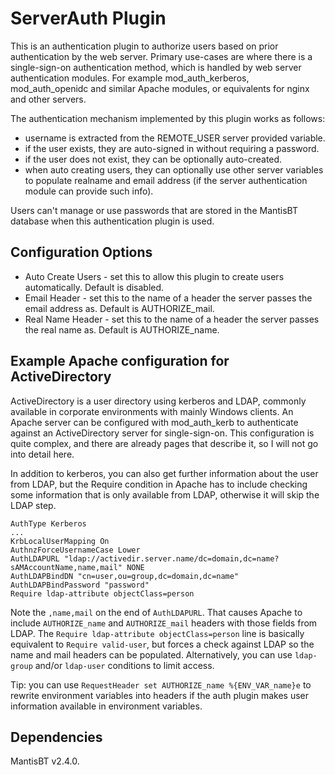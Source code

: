 # ServerAuth Plugin

This is an authentication plugin to authorize users based on prior authentication by the web server.  Primary use-cases are where there is a single-sign-on authentication method, which is handled by web server authentication modules.  For example mod_auth_kerberos, mod_auth_openidc and similar Apache modules, or equivalents for nginx and other servers.

The authentication mechanism implemented by this plugin works as follows:
- username is extracted from the REMOTE_USER server provided variable.
- if the user exists, they are auto-signed in without requiring a password.
- if the user does not exist, they can be optionally auto-created.
- when auto creating users, they can optionally use other server variables to populate realname and email address (if the server authentication module can provide such info).

Users can't manage or use passwords that are stored in the MantisBT database when this authentication plugin is used.

## Configuration Options

- Auto Create Users - set this to allow this plugin to create users automatically. Default is disabled.
- Email Header - set this to the name of a header the server passes the email address as.  Default is AUTHORIZE_mail.
- Real Name Header - set this to the name of a header the server passes the real name as.  Default is AUTHORIZE_name.

## Example Apache configuration for ActiveDirectory

ActiveDirectory is a user directory using kerberos and LDAP, commonly available in corporate environments with mainly Windows clients.
An Apache server can be configured with mod_auth_kerb to authenticate against an ActiveDirectory server for single-sign-on. This configuration is quite complex, and there are already pages that describe it, so I will not go into detail here.

In addition to kerberos, you can also get further information about the user from LDAP, but the Require condition in Apache has to include checking some information that is only available from LDAP, otherwise it will skip the LDAP step.

    AuthType Kerberos
	...
	KrbLocalUserMapping On
	AuthnzForceUsernameCase Lower
	AuthLDAPURL "ldap://activedir.server.name/dc=domain,dc=name?sAMAccountName,name,mail" NONE
	AuthLDAPBindDN "cn=user,ou=group,dc=domain,dc=name"
	AuthLDAPBindPassword "password"
	Require ldap-attribute objectClass=person

Note the `,name,mail` on the end of `AuthLDAPURL`.  That causes Apache to include `AUTHORIZE_name` and `AUTHORIZE_mail` headers with those fields from LDAP.  The `Require ldap-attribute objectClass=person` line is basically equivalent to `Require valid-user`, but forces a check against LDAP so the name and mail headers can be populated.  Alternatively, you can use `ldap-group` and/or `ldap-user` conditions to limit access.

Tip: you can use `RequestHeader set AUTHORIZE_name %{ENV_VAR_name}e` to rewrite environment variables into headers if the auth plugin makes user information available in environment variables.

## Dependencies
MantisBT v2.4.0.

